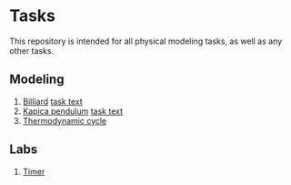 # Tasks

This repository is intended for all physical modeling tasks, as well as any other tasks.

## Modeling

1. [Billiard](https://github.com/AlexDyakonov/itmo-physics-hw/tree/master/Modeling/Billiard) [task text](https://study.physics.itmo.ru/pluginfile.php/34624/mod_resource/content/1/Modeling1.pdf)
2. [Kapica pendulum](https://github.com/AlexDyakonov/itmo-physics-hw/tree/master/Modeling/Kapica) [task text](https://cutt.ly/Kww78oI7)
3. [Thermodynamic cycle](https://github.com/AlexDyakonov/itmo-physics-hw/blob/master/Modeling/Thermodynamic%20cycle/)
## Labs
1. [Timer](https://github.com/AlexDyakonov/itmo-physics-hw/tree/master/Labs/Lab1)​
